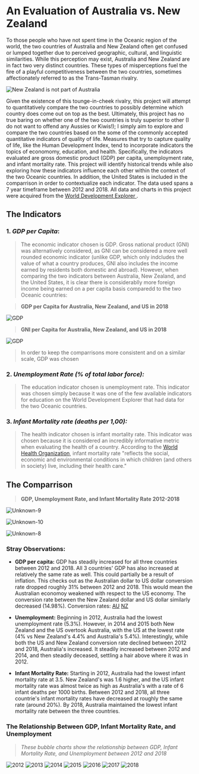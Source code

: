# An Evaluation of Australia vs. New Zealand

To those people who have not spent time in the Oceanic region of the world, the two countries of Australia and New Zealand often get confused or lumped together due to perceived geographic, cultural, and linguistic similarities.  While this perception may exist, Australia and New Zealand are in fact two very distinct countries.  These types of misperceptions fuel the fire of a playful competitiveness between the two countries, sometimes affectionately referred to as the Trans-Tasman rivalry. 

![New Zealand is not part of Australia](https://nzpocketguide.com/wp-content/uploads/2019/10/flight-murray-copy.jpg)

Given the existence of this tounge-in-cheek rivalry, this project will attempt to quantitatively compare the two countries to possibly determine which country  does come out on top as the best.  Ultimately, this project has no true baring on whether one of the two countries is truly superior to other (I do not want to offend any Aussies or Kiwis!); I simply aim to explore and compare the two countries based on the some of the commonly accepted quantitative indicators of quality of life.  Measures that try to capture quality of life, like the Human Development Index, tend to incorporate indicators the topics of economomy, education, and health.  Specifically, the indicators evaluated are gross domestic product (GDP) per capita, unemployment rate, and infant mortality rate.  This project will identify historical trends while also exploring how these indicators influence each other within the context of the two Oceanic countries.  In addition, the United States is included in the comparrison in order to contextualize each indicator. The data used spans a 7 year timeframe between 2012 and 2018.  All data and charts in this project were acquired from the [World Development Explorer ](http://www.worlddev.xyz/about).

## The Indicators

### 1. *GDP per Capita*:
> The economic indicator chosen is GDP.  Gross national product (GNI) was alternatively considered, as GNI can be considered a more well rounded economic indicator (unlike GDP, which only indcludes the value of what a country produces, GNI also includes the income earned by residents both domestic and abroad).  However, when comparing the two indicators between Australia, New Zealand, and the United States, it is clear there is considerablly more foreign income being earned on a per capita basis comparedd to the two Oceanic countries:




> **GDP per Capita for Australia, New Zealand, and US in 2018**


![GDP](https://raw.githubusercontent.com/mhgrody/DATA-690-WANG/main/world_development_explorer/charts/Unknown-13.png)

> **GNI per Capita for Australia, New Zealand, and US in 2018**

![GDP](https://raw.githubusercontent.com/mhgrody/DATA-690-WANG/main/world_development_explorer/charts/Unknown-14.png)

> In order to keep the comparrisons more consistent and on a similar scale, GDP was chosen



### 2. *Unemployment Rate (% of total labor force):*
> The education indicator chosen is unemployment rate.  This indicator was chosen simply because it was one of the few available indicators for education on the World Development Explorer that had data for the two Oceanic countries.



### 3. *Infant Mortality rate (deaths per 1,00):*
> The health indicator chosen is infant mortality rate.  This indicator was chosen because it is considered an incredibly informative metric when evaluating the health of a country.  According to the [World Health Organization](https://www.who.int/data/gho/indicator-metadata-registry/imr-details/3138), infant mortality rate "reflects the social, economic and environmental conditions in which children (and others in society) live, including their health care."

## The Comparrison 

> **GDP, Unemployment Rate, and Infant Mortality Rate 2012-2018**

![Unknown-9](https://raw.githubusercontent.com/mhgrody/DATA-690-WANG/main/world_development_explorer/charts/Unknown-9.png)

![Unknown-10](https://raw.githubusercontent.com/mhgrody/DATA-690-WANG/main/world_development_explorer/charts/Unknown-10.png)

![Unknown-8](https://raw.githubusercontent.com/mhgrody/DATA-690-WANG/main/world_development_explorer/charts/Unknown-8.png)


### Stray Observations:
*   **GDP per capita:** GDP has steadily increased for all three countries between 2012 and 2018.  All 3 countries' GDP has also increased at relatively the same rate as well.  This could partially be a result of inflation.  This checks out as the Australian dollar to US dollar conversion rate dropped roughly 31% between 2012 and 2018.  This would mean the Australian economoy weakened with respect to the US economy.  The conversion rate between the New Zealand dollar and US dollar similarly decreased (14.98%). Conversion rates: [AU](https://www.google.com/search?q=australia+usd+conversion&rlz=1C5CHFA_enUS779US780&oq=australia+usd&aqs=chrome.2.69i57j0l7j0i20i263j0.7052j0j7&sourceid=chrome&ie=UTF-8) [NZ](https://www.google.com/search?q=new+zealand+currency+to+usd&rlz=1C5CHFA_enUS779US780&sxsrf=ALeKk018ItCfQObXuj_d1IgiUW_9nVTWlw%3A1616979040828&ei=YCRhYJz5MZqg5NoPsLWLuA0&oq=new+zealand+currency&gs_lcp=Cgdnd3Mtd2l6EAEYADIHCAAQsAMQQzIHCAAQsAMQQzIHCAAQsAMQQzIHCAAQsAMQQzIHCAAQsAMQQzIHCAAQsAMQQzIHCAAQsAMQQzIHCAAQsAMQQzIHCAAQsAMQQzIHCAAQsAMQQ1AAWABgitkCaAJwAngAgAG3BYgBtwWSAQM1LTGYAQCqAQdnd3Mtd2l6yAEKwAEB&sclient=gws-wiz)


*   **Unemployment:** Beginning in 2012, Australia had the lowest unemployment rate (5.3%).  However, in 2014 and 2015 both New Zealand and the US overtook Australia, with the US at the lowest rate (4% vs New Zealand's 4.4% and Australia's 5.4%).   Interestingly, while both the US and New Zealand conversion rate declined between 2012 and 2018, Australia's increased.  It steadily increased between 2012 and 2014, and then steadily deceased, settling a hair above where it was in 2012.


*   **Infant Mortality Rate:** Starting in 2012, Australia had the lowest infant mortality rate at 3.5.  New Zealand's was 1.6 higher, and the US infant mortality rate was almost twice as high as Australia's with a rate of 6 infant deaths per 1000 births.  Between 2012 and 2018, all three countrie's infant mortality rates have decreased at roughly the same rate (around 20%).  By 2018, Australia maintained the lowest infant mortality rate between the three countries.


### The Relationship Between GDP, Infant Mortality Rate, and Unemployment


> *These bubble charts show the relationship between GDP, Infant Mortality Rate, and Unemployment between 2012 and 2018*

![2012](https://raw.githubusercontent.com/mhgrody/DATA-690-WANG/main/world_development_explorer/charts/Unknown.png)
![2013](https://raw.githubusercontent.com/mhgrody/DATA-690-WANG/main/world_development_explorer/charts/Unknown-2.png)
![2014](https://raw.githubusercontent.com/mhgrody/DATA-690-WANG/main/world_development_explorer/charts/Unknown-3.png)
![2015](https://raw.githubusercontent.com/mhgrody/DATA-690-WANG/main/world_development_explorer/charts/Unknown-4.png)
![2016](https://raw.githubusercontent.com/mhgrody/DATA-690-WANG/main/world_development_explorer/charts/Unknown-5.png)
![2017](https://raw.githubusercontent.com/mhgrody/DATA-690-WANG/main/world_development_explorer/charts/Unknown-6.png)
![2018](https://raw.githubusercontent.com/mhgrody/DATA-690-WANG/main/world_development_explorer/charts/Unknown-7.png)
